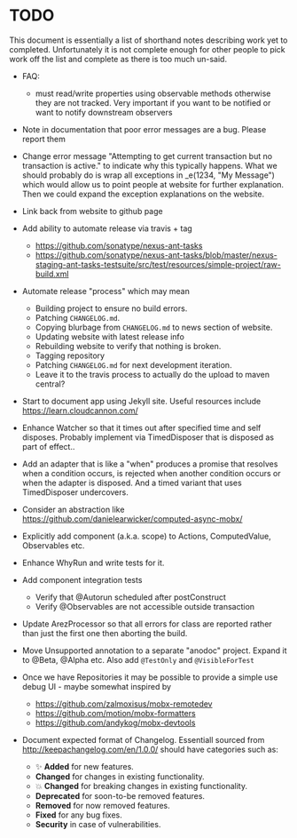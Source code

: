 # TODO

This document is essentially a list of shorthand notes describing work yet to completed.
Unfortunately it is not complete enough for other people to pick work off the list and
complete as there is too much un-said.

* FAQ:
  - must read/write properties using observable methods otherwise they are not tracked. Very important
    if you want to be notified or want to notify downstream observers

* Note in documentation that poor error messages are a bug. Please report them

* Change error message "Attempting to get current transaction but no transaction is active." to indicate why
  this typically happens. What we should probably do is wrap all exceptions in _e(1234, "My Message") which
  would allow us to point people at website for further explanation. Then we could expand the exception
  explanations on the website.

* Link back from website to github page

* Add ability to automate release via travis + tag
  - https://github.com/sonatype/nexus-ant-tasks
  - https://github.com/sonatype/nexus-ant-tasks/blob/master/nexus-staging-ant-tasks-testsuite/src/test/resources/simple-project/raw-build.xml

* Automate release "process" which may mean
  - Building project to ensure no build errors.
  - Patching `CHANGELOG.md`.
  - Copying blurbage from `CHANGELOG.md` to news section of website.
  - Updating website with latest release info
  - Rebuilding website to verify that nothing is broken.
  - Tagging repository
  - Patching `CHANGELOG.md` for next development iteration.
  - Leave it to the travis process to actually do the upload to maven central?

* Start to document app using Jekyll site. Useful resources include https://learn.cloudcannon.com/

* Enhance Watcher so that it times out after specified time and self disposes. Probably implement via
  TimedDisposer that is disposed as part of effect..

* Add an adapter that is like a "when" produces a promise that resolves when a condition occurs, is rejected when
  another condition occurs or when the adapter is disposed. And a timed variant that uses TimedDisposer undercovers.

* Consider an abstraction like https://github.com/danielearwicker/computed-async-mobx/

* Explicitly add component (a.k.a. scope) to Actions, ComputedValue, Observables etc.

* Enhance WhyRun and write tests for it.

* Add component integration tests
  - Verify that @Autorun scheduled after postConstruct
  - Verify @Observables are not accessible outside transaction

* Update ArezProcessor so that all errors for class are reported rather than just the first one then aborting the build.

* Move Unsupported annotation to a separate "anodoc" project. Expand it to @Beta, @Alpha etc.
  Also add `@TestOnly` and `@VisibleForTest`

* Once we have Repositories it may be possible to provide a simple use debug UI - maybe somewhat inspired by
  - https://github.com/zalmoxisus/mobx-remotedev
  - https://github.com/motion/mobx-formatters
  - https://github.com/andykog/mobx-devtools

* Document expected format of Changelog. Essentiall sourced from http://keepachangelog.com/en/1.0.0/ should
  have categories such as:

  - ✨ **Added** for new features.
  - **Changed** for changes in existing functionality.
  - 💥 **Changed** for breaking changes in existing functionality.
  - **Deprecated** for soon-to-be removed features.
  - **Removed** for now removed features.
  - **Fixed** for any bug fixes.
  - **Security** in case of vulnerabilities.
